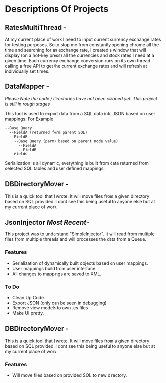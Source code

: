 
# Descriptions Of Projects 
 
## RatesMultiThread -  
 
  At my current place of work I need to input current currency exchange rates for testing purposes. So to stop me from constantly opening   chrome all the time and searching for an exchange rate, I created a window that will display (on a hot-key press) all the currencies and   stock rates I need at a given time. Each currency exchange conversion runs on its own thread calling a free API to get the current       exchange rates and will refresh at individually set times. 
 

## DataMapper -   
 
*Please Note the code / directories have not been cleaned yet. This project is still in rough stages* 

This tool is used to export data from a SQL data into JSON based on user mappings. For Example : 

``` 
--Base Query 
  --FieldA (returned form parent SQL)   
  --FieldB 
    --Base Query (parms based on parent node value) 
      --FieldA 
      --FieldB      
  --FieldC 
``` 
 
Serialization is all dynamic, everything is built from data returned from selected SQL tables and user defined mappings. 
 
## DBDirectoryMover -   
This is a quick tool that I wrote. It will move files from a given directory based on SQL provided. I dont see this being useful to anyone else but at my current place of work. 

## JsonInjector *Most Recent*-   
This project was to understand "SimpleInjector". It will read from multiple files from multiple threads and will processes the data from a Queue.	

### Features 
- Serialization of dynamically built objects based on user mappings.  
- User mappings build from user interface. 
- All changes to mappings are saved to XML. 
 
### To Do 
- Clean Up Code. 
- Export JSON (only can be seen in debugging) 
- Remove view models to own .cs files  
- Make UI pretty. 

## DBDirectoryMover -   
This is a quick tool that I wrote. It will move files from a given directory based on SQL provided. I dont see this being useful to anyone else but at my current place of work. 

### Features 
- Will move files based on provided SQL to new directory.
 
